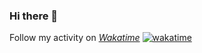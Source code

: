 ### Hi there 👋

Follow my activity on [*Wakatime*](https://wakatime.com/@fallenreds)
[![wakatime](https://wakatime.com/badge/user/48ee298c-e073-4bf5-a9f3-631954e65660.svg)](https://wakatime.com/@48ee298c-e073-4bf5-a9f3-631954e65660)
